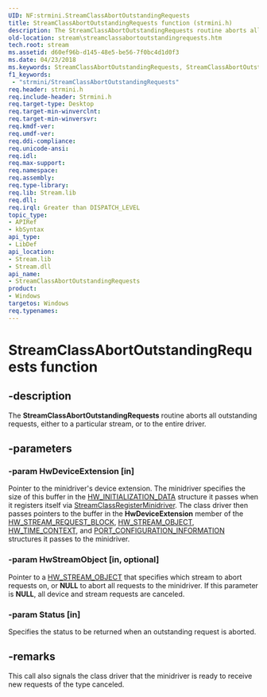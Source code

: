 ```yaml
---
UID: NF:strmini.StreamClassAbortOutstandingRequests
title: StreamClassAbortOutstandingRequests function (strmini.h)
description: The StreamClassAbortOutstandingRequests routine aborts all outstanding requests, either to a particular stream, or to the entire driver.
old-location: stream\streamclassabortoutstandingrequests.htm
tech.root: stream
ms.assetid: d60ef96b-d145-48e5-be56-7f0bc4d1d0f3
ms.date: 04/23/2018
ms.keywords: StreamClassAbortOutstandingRequests, StreamClassAbortOutstandingRequests routine [Streaming Media Devices], strclass-routines_f0bb32ce-019d-4c2f-90f6-cf6d54e2fb08.xml, stream.streamclassabortoutstandingrequests, strmini/StreamClassAbortOutstandingRequests
f1_keywords:
 - "strmini/StreamClassAbortOutstandingRequests"
req.header: strmini.h
req.include-header: Strmini.h
req.target-type: Desktop
req.target-min-winverclnt: 
req.target-min-winversvr: 
req.kmdf-ver: 
req.umdf-ver: 
req.ddi-compliance: 
req.unicode-ansi: 
req.idl: 
req.max-support: 
req.namespace: 
req.assembly: 
req.type-library: 
req.lib: Stream.lib
req.dll: 
req.irql: Greater than DISPATCH_LEVEL
topic_type:
- APIRef
- kbSyntax
api_type:
- LibDef
api_location:
- Stream.lib
- Stream.dll
api_name:
- StreamClassAbortOutstandingRequests
product:
- Windows
targetos: Windows
req.typenames: 
---
```


# StreamClassAbortOutstandingRequests function


## -description


The <b>StreamClassAbortOutstandingRequests</b> routine aborts all outstanding requests, either to a particular stream, or to the entire driver.


## -parameters




### -param HwDeviceExtension [in]

Pointer to the minidriver's device extension. The minidriver specifies the size of this buffer in the <a href="https://docs.microsoft.com/windows-hardware/drivers/ddi/strmini/ns-strmini-_hw_initialization_data">HW_INITIALIZATION_DATA</a> structure it passes when it registers itself via <a href="https://docs.microsoft.com/windows-hardware/drivers/ddi/strmini/nf-strmini-streamclassregisteradapter">StreamClassRegisterMinidriver</a>. The class driver then passes pointers to the buffer in the <b>HwDeviceExtension</b> member of the <a href="https://docs.microsoft.com/windows-hardware/drivers/ddi/strmini/ns-strmini-_hw_stream_request_block">HW_STREAM_REQUEST_BLOCK</a>, <a href="https://docs.microsoft.com/windows-hardware/drivers/ddi/strmini/ns-strmini-_hw_stream_object">HW_STREAM_OBJECT</a>, <a href="https://docs.microsoft.com/windows-hardware/drivers/ddi/strmini/ns-strmini-_hw_time_context">HW_TIME_CONTEXT</a>, and <a href="https://docs.microsoft.com/windows-hardware/drivers/ddi/strmini/ns-strmini-_port_configuration_information">PORT_CONFIGURATION_INFORMATION</a> structures it passes to the minidriver.


### -param HwStreamObject [in, optional]

Pointer to a <a href="https://docs.microsoft.com/windows-hardware/drivers/ddi/strmini/ns-strmini-_hw_stream_object">HW_STREAM_OBJECT</a> that specifies which stream to abort requests on, or <b>NULL</b> to abort all requests to the minidriver. If this parameter is <b>NULL</b>, all device and stream requests are canceled.


### -param Status [in]

Specifies the status to be returned when an outstanding request is aborted. 


## -remarks



This call also signals the class driver that the minidriver is ready to receive new requests of the type canceled.



